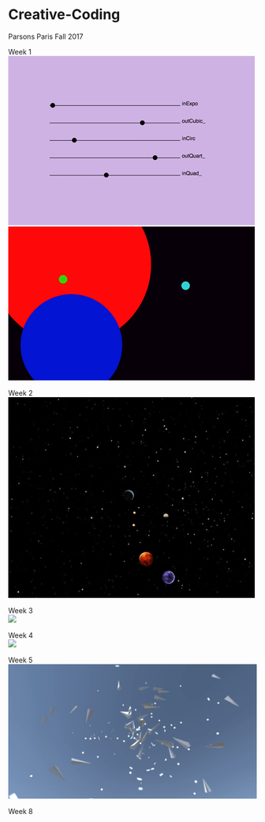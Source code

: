 # Creative-Coding
Parsons Paris Fall 2017

Week 1<br>
![](https://github.com/baice963/Creative-Coding/blob/master/homework1/homework1.gif?raw=true)</br>
![](https://github.com/baice963/Creative-Coding/blob/master/homework%232/gif_2.gif?raw=true)</br>

Week 2 <br>
![](https://github.com/baice963/Creative-Coding/blob/master/ofIntro/homework1/planets.gif?raw=true)</br>

Week 3<br>
![](https://github.com/baice963/Creative-Coding/blob/master/homework_week3/giphy-downsized-large.gif?raw=true)</br>

Week 4<br>
[![](https://github.com/baice963/Creative-Coding/blob/master/homework_week4/giphy-downsized-large%20(1).gif?raw=true)](  https://vimeo.com/237283730)</br>

Week 5
[![Paper Planes Video](https://github.com/baice963/Creative-Coding/blob/master/homework_week5/Assets/Screen%20Shot%202017-10-08%20at%2015.02.40.png?raw=true)](  https://vimeo.com/237278637)

Week 8 <br>
  
  
  
